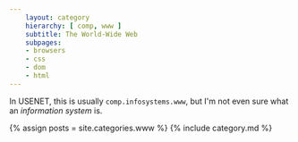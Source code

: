 ```yaml
---
    layout: category
    hierarchy: [ comp, www ]
    subtitle: The World-Wide Web
    subpages:
    - browsers
    - css
    - dom
    - html
---
```

In USENET, this is usually `comp.infosystems.www`, but I'm not even sure what an _information system_ is.

{% assign posts = site.categories.www %}
{% include category.md %}
